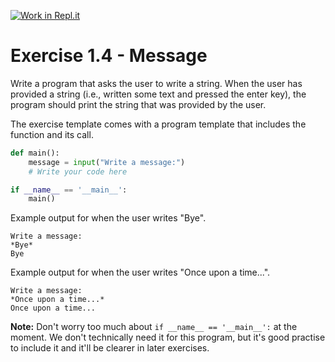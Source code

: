 [![Work in Repl.it](https://classroom.github.com/assets/work-in-replit-14baed9a392b3a25080506f3b7b6d57f295ec2978f6f33ec97e36a161684cbe9.svg)](https://classroom.github.com/online_ide?assignment_repo_id=3169977&assignment_repo_type=AssignmentRepo)
# Exercise 1.4 - Message

Write a program that asks the user to write a string. When the user has provided a string (i.e., written some text and pressed the enter key), the program should print the string that was provided by the user.

The exercise template comes with a program template that includes the function and its call.

```python
def main():
    message = input("Write a message:")
    # Write your code here

if __name__ == '__main__':
    main()
```

Example output for when the user writes "Bye".

```plaintext
Write a message:
*Bye*
Bye
```

Example output for when the user writes "Once upon a time...".

```plaintext
Write a message:
*Once upon a time...*
Once upon a time...
```

**Note:** Don't worry too much about `if __name__ == '__main__':` at the moment. We don't technically need it for this program, but it's good practise to include it and it'll be clearer in later exercises.
